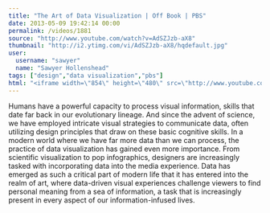 ```yaml
---
title: "The Art of Data Visualization | Off Book | PBS"
date: 2013-05-09 19:42:14 00:00
permalink: /videos/1881
source: "http://www.youtube.com/watch?v=AdSZJzb-aX8"
thumbnail: "http://i2.ytimg.com/vi/AdSZJzb-aX8/hqdefault.jpg"
user:
  username: "sawyer"
  name: "Sawyer Hollenshead"
tags: ["design","data visualization","pbs"]
html: "<iframe width=\"854\" height=\"480\" src=\"http://www.youtube.com/embed/AdSZJzb-aX8?wmode=transparent&feature=oembed\" frameborder=\"0\" allowfullscreen></iframe>"
---
```


Humans have a powerful capacity to process visual information, skills that date far back in our evolutionary lineage. And since the advent of science, we have employed intricate visual strategies to communicate data, often utilizing design principles that draw on these basic cognitive skills. In a modern world where we have far more data than we can process, the practice of data visualization has gained even more importance. From scientific visualization to pop infographics, designers are increasingly tasked with incorporating data into the media experience. Data has emerged as such a critical part of modern life that it has entered into the realm of art, where data-driven visual experiences challenge viewers to find personal meaning from a sea of information, a task that is increasingly present in every aspect of our information-infused lives.